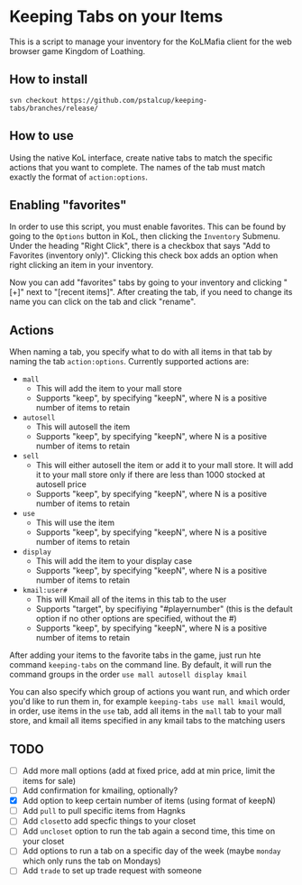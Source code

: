 # Keeping Tabs on your Items

This is a script to manage your inventory for the KoLMafia client for the web browser game Kingdom of Loathing.

## How to install

```text
svn checkout https://github.com/pstalcup/keeping-tabs/branches/release/
```

## How to use

Using the native KoL interface, create native tabs to match the specific actions that you want to complete. The names of the tab must match exactly the format of `action:options`.

## Enabling "favorites"

In order to use this script, you must enable favorites. This can be found by going to the `Options` button in KoL, then clicking the `Inventory` Submenu.
Under the heading "Right Click", there is a checkbox that says "Add to Favorites (inventory only)". Clicking this check box adds an option when right clicking an item in your inventory.

Now you can add "favorites" tabs by going to your inventory and clicking "\[+\]" next to "\[recent items\]". After creating the tab, if you need to change its name you can click on the tab and click "rename".

## Actions

When naming a tab, you specify what to do with all items in that tab by naming the tab `action:options`. Currently supported actions are:

* `mall`
  * This will add the item to your mall store
  * Supports "keep", by specifying "keepN", where N is a positive number of items to retain
* `autosell`
  * This will autosell the item
  * Supports "keep", by specifying "keepN", where N is a positive number of items to retain
* `sell`
  * This will either autosell the item or add it to your mall store. It will add it to your mall store only if there are less than 1000 stocked at autosell price
  * Supports "keep", by specifying "keepN", where N is a positive number of items to retain
* `use`
  * This will use the item
  * Supports "keep", by specifying "keepN", where N is a positive number of items to retain
* `display`
  * This will add the item to your display case
  * Supports "keep", by specifying "keepN", where N is a positive number of items to retain
* `kmail:user#`
  * This will Kmail all of the items in this tab to the user
  * Supports "target", by specifiying "\#playernumber" (this is the default option if no other options are specified, without the #)
  * Supports "keep", by specifying "keepN", where N is a positive number of items to retain

After adding your items to the favorite tabs in the game, just run hte command `keeping-tabs` on the command line. By default, it will run the command groups in the order `use mall autosell display kmail`

You can also specify which group of actions you want run, and which order you'd like to run them in, for example `keeping-tabs use mall kmail` would, in order, use items in the `use` tab, add all items in the `mall` tab to your mall store, and kmail all items specified in any kmail tabs to the matching users

## TODO

* [ ] Add more mall options (add at fixed price, add at min price, limit the items for sale)
* [ ] Add confirmation for kmailing, optionally?
* [x] Add option to keep certain number of items (using format of keepN)
* [ ] Add `pull` to pull specific items from Hagnks
* [ ] Add `closet`to add specfic things to your closet
* [ ] Add `uncloset` option to run the tab again a second time, this time on your closet
* [ ] Add options to run a tab on a specific day of the week (maybe `monday` which only runs the tab on Mondays)
* [ ] Add `trade` to set up trade request with someone
